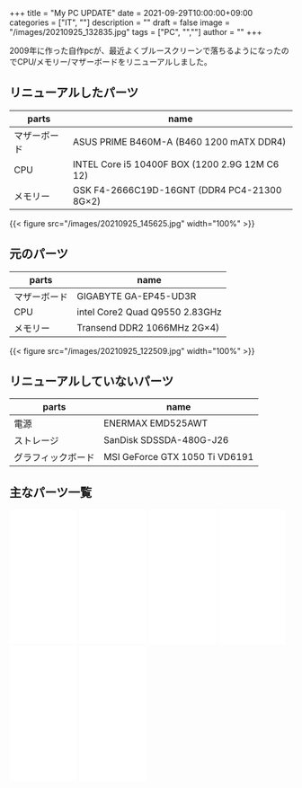 ﻿+++
title = "My PC UPDATE"
date = 2021-09-29T10:00:00+09:00
categories = ["IT", ""]
description = ""
draft = false
image = "/images/20210925_132835.jpg"
tags = ["PC", "",""]
author = ""
+++


2009年に作った自作pcが、最近よくブルースクリーンで落ちるようになったのでCPU/メモリー/マザーボードをリニューアルしました。

## リニューアルしたパーツ


parts   | name 
---------------|----------
  マザーボード | ASUS PRIME B460M-A (B460 1200 mATX DDR4)
  CPU | INTEL Core i5 10400F BOX (1200 2.9G 12M C6 12)
  メモリー | GSK F4-2666C19D-16GNT (DDR4 PC4-21300 8G×2) 

{{< figure src="/images/20210925_145625.jpg" width="100%" >}}

## 元のパーツ

parts   | name 
---------------|----------
  マザーボード | GIGABYTE GA-EP45-UD3R 
  CPU | intel Core2 Quad Q9550 2.83GHz 
  メモリー | Transend DDR2 1066MHz 2G×4) 

{{< figure src="/images/20210925_122509.jpg" width="100%" >}}

## リニューアルしていないパーツ

parts   | name 
---------------|----------
  電源 | ENERMAX EMD525AWT 
  ストレージ | SanDisk SDSSDA-480G-J26 
  グラフィックボード | MSI GeForce GTX 1050 Ti VD6191 


## 主なパーツ一覧

<iframe style="width:120px;height:240px;" marginwidth="0" marginheight="0" scrolling="no" frameborder="0" src="//rcm-fe.amazon-adsystem.com/e/cm?lt1=_blank&bc1=000000&IS2=1&bg1=FFFFFF&fc1=000000&lc1=0000FF&t=yokochi-22&language=ja_JP&o=9&p=8&l=as4&m=amazon&f=ifr&ref=as_ss_li_til&asins=B086MHSTWN&linkId=a147a69b92fa7de5c53b87ad2f932aa8"></iframe>

<iframe style="width:120px;height:240px;" marginwidth="0" marginheight="0" scrolling="no" frameborder="0" src="//rcm-fe.amazon-adsystem.com/e/cm?lt1=_blank&bc1=000000&IS2=1&bg1=FFFFFF&fc1=000000&lc1=0000FF&t=yokochi-22&language=ja_JP&o=9&p=8&l=as4&m=amazon&f=ifr&ref=as_ss_li_til&asins=B089KF22GQ&linkId=61a4ce62a095109436e67893198e45f2"></iframe>

<iframe style="width:120px;height:240px;" marginwidth="0" marginheight="0" scrolling="no" frameborder="0" src="//rcm-fe.amazon-adsystem.com/e/cm?lt1=_blank&bc1=000000&IS2=1&bg1=FFFFFF&fc1=000000&lc1=0000FF&t=yokochi-22&language=ja_JP&o=9&p=8&l=as4&m=amazon&f=ifr&ref=as_ss_li_til&asins=B07BL361Y8&linkId=0d513282e9b222de6122f9285955c5b1"></iframe>

<iframe style="width:120px;height:240px;" marginwidth="0" marginheight="0" scrolling="no" frameborder="0" src="//rcm-fe.amazon-adsystem.com/e/cm?lt1=_blank&bc1=000000&IS2=1&bg1=FFFFFF&fc1=000000&lc1=0000FF&t=yokochi-22&o=9&p=8&l=as4&m=amazon&f=ifr&ref=as_ss_li_til&asins=B0014JJM7S&linkId=b366a41b87b45e496ecf59eded9585aa"></iframe>

<iframe style="width:120px;height:240px;" marginwidth="0" marginheight="0" scrolling="no" frameborder="0" src="//rcm-fe.amazon-adsystem.com/e/cm?lt1=_blank&bc1=000000&IS2=1&bg1=FFFFFF&fc1=000000&lc1=0000FF&t=yokochi-22&o=9&p=8&l=as4&m=amazon&f=ifr&ref=as_ss_li_til&asins=B01FCTIVHM&linkId=e30d02b1b283aeaa8d1211bdf0234740"></iframe>

<iframe style="width:120px;height:240px;" marginwidth="0" marginheight="0" scrolling="no" frameborder="0" src="//rcm-fe.amazon-adsystem.com/e/cm?lt1=_blank&bc1=000000&IS2=1&bg1=FFFFFF&fc1=000000&lc1=0000FF&t=yokochi-22&o=9&p=8&l=as4&m=amazon&f=ifr&ref=as_ss_li_til&asins=B01MG48O50&linkId=40e256dff0af1937d9dee2cc99da1042"></iframe>


